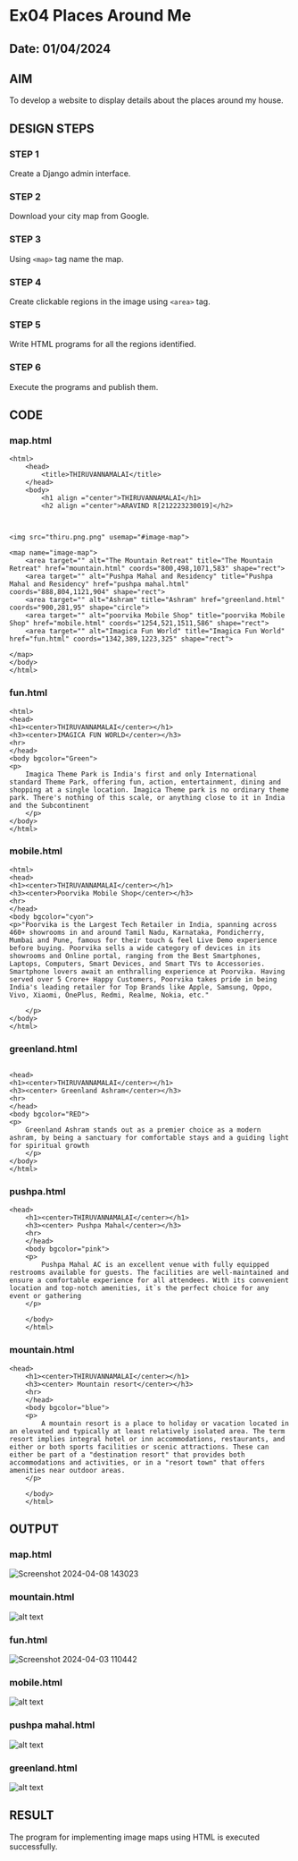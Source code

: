 # Ex04 Places Around Me
## Date: 01/04/2024
## AIM
To develop a website to display details about the places around my house.

## DESIGN STEPS

### STEP 1
Create a Django admin interface.

### STEP 2
Download your city map from Google.

### STEP 3
Using ```<map>``` tag name the map.

### STEP 4
Create clickable regions in the image using ```<area>``` tag.

### STEP 5
Write HTML programs for all the regions identified.

### STEP 6
Execute the programs and publish them.

## CODE

### map.html
```
<html>
    <head>
        <title>THIRUVANNAMALAI</title>
    </head>
    <body>
        <h1 align ="center">THIRUVANNAMALAI</h1>
        <h2 align ="center">ARAVIND R[212223230019]</h2>
   


<img src="thiru.png.png" usemap="#image-map">

<map name="image-map">
    <area target="" alt="The Mountain Retreat" title="The Mountain Retreat" href="mountain.html" coords="800,498,1071,583" shape="rect">
    <area target="" alt="Pushpa Mahal and Residency" title="Pushpa Mahal and Residency" href="pushpa mahal.html" coords="888,804,1121,904" shape="rect">
    <area target="" alt="Ashram" title="Ashram" href="greenland.html" coords="900,281,95" shape="circle">
    <area target="" alt="poorvika Mobile Shop" title="poorvika Mobile Shop" href="mobile.html" coords="1254,521,1511,586" shape="rect">
    <area target="" alt="Imagica Fun World" title="Imagica Fun World" href="fun.html" coords="1342,389,1223,325" shape="rect">

</map>
</body>
</html>
```

### fun.html
```
<html>
<head>
<h1><center>THIRUVANNAMALAI</center></h1>
<h3><center>IMAGICA FUN WORLD</center></h3>
<hr>
</head>
<body bgcolor="Green">
<p>
    Imagica Theme Park is India's first and only International standard Theme Park, offering fun, action, entertainment, dining and shopping at a single location. Imagica Theme park is no ordinary theme park. There's nothing of this scale, or anything close to it in India and the Subcontinent
    </p>
</body>
</html>
```
### mobile.html
```
<html>
<head>
<h1><center>THIRUVANNAMALAI</center></h1>
<h3><center>Poorvika Mobile Shop</center></h3>
<hr>
</head>
<body bgcolor="cyon">
<p>"Poorvika is the Largest Tech Retailer in India, spanning across 460+ showrooms in and around Tamil Nadu, Karnataka, Pondicherry, Mumbai and Pune, famous for their touch & feel Live Demo experience before buying. Poorvika sells a wide category of devices in its showrooms and Online portal, ranging from the Best Smartphones, Laptops, Computers, Smart Devices, and Smart TVs to Accessories. Smartphone lovers await an enthralling experience at Poorvika. Having served over 5 Crore+ Happy Customers, Poorvika takes pride in being India's leading retailer for Top Brands like Apple, Samsung, Oppo, Vivo, Xiaomi, OnePlus, Redmi, Realme, Nokia, etc."

    </p>
</body>
</html>
```
### greenland.html
```

<head>
<h1><center>THIRUVANNAMALAI</center></h1>
<h3><center> Greenland Ashram</center></h3>
<hr>
</head>
<body bgcolor="RED">
<p>
    Greenland Ashram stands out as a premier choice as a modern ashram, by being a sanctuary for comfortable stays and a guiding light for spiritual growth
    </p>
</body>
</html>
```
### pushpa.html
```
<head>
    <h1><center>THIRUVANNAMALAI</center></h1>
    <h3><center> Pushpa Mahal</center></h3>
    <hr>
    </head>
    <body bgcolor="pink">
    <p>
        Pushpa Mahal AC is an excellent venue with fully equipped restrooms available for guests. The facilities are well-maintained and ensure a comfortable experience for all attendees. With its convenient location and top-notch amenities, it`s the perfect choice for any event or gathering
    </p>
       
    </body>
    </html>
```
### mountain.html
```
<head>
    <h1><center>THIRUVANNAMALAI</center></h1>
    <h3><center> Mountain resort</center></h3>
    <hr>
    </head>
    <body bgcolor="blue">
    <p>
        A mountain resort is a place to holiday or vacation located in an elevated and typically at least relatively isolated area. The term resort implies integral hotel or inn accommodations, restaurants, and either or both sports facilities or scenic attractions. These can either be part of a "destination resort" that provides both accommodations and activities, or in a "resort town" that offers amenities near outdoor areas.
    </p>
       
    </body>
    </html>
```
## OUTPUT
### map.html
![Screenshot 2024-04-08 143023](https://github.com/ARAVIND23005370/NearMe/assets/148514836/2319fe63-11c3-42ee-9ba7-6d5b32cff7e5)

### mountain.html
![alt text](<Screenshot 2024-04-03 110423-1.png>)
### fun.html
![Screenshot 2024-04-03 110442](https://github.com/ARAVIND23005370/NearMe/assets/148514836/45678224-d54a-4c32-962d-ecc9812a5209)

### mobile.html
![alt text](<Screenshot 2024-04-03 110452-1.png>)
### pushpa mahal.html
![alt text](<Screenshot 2024-04-03 110506-1.png>)
### greenland.html
![alt text](<Screenshot 2024-04-03 110552-1.png>)

## RESULT
The program for implementing image maps using HTML is executed successfully.

